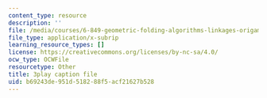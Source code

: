 ```yaml
---
content_type: resource
description: ''
file: /media/courses/6-849-geometric-folding-algorithms-linkages-origami-polyhedra-fall-2012/b69243de951d518288f5acf21627b528_AxCavqjfy6w.vtt
file_type: application/x-subrip
learning_resource_types: []
license: https://creativecommons.org/licenses/by-nc-sa/4.0/
ocw_type: OCWFile
resourcetype: Other
title: 3play caption file
uid: b69243de-951d-5182-88f5-acf21627b528
---
```

